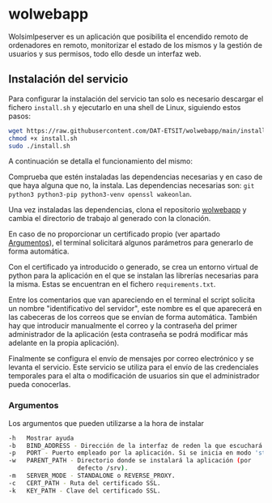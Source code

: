 # wolwebapp

Wolsimlpeserver es un aplicación que posibilita el encendido remoto de ordenadores en remoto, monitorizar el estado de los mismos y la gestión de usuarios y sus permisos, todo ello desde un interfaz web. 
<!-- El objetivo es desplegar el servicio en un equipo de bajo consumo que estará conectado para así reducir las horas que están los ordenadores encendidos. -->

## Instalación del servicio

Para configurar la instalación del servicio tan solo es necesario descargar el fichero `install.sh` y ejecutarlo en una shell de Linux, siguiendo estos pasos:

```bash
wget https://raw.githubusercontent.com/DAT-ETSIT/wolwebapp/main/install.sh
chmod +x install.sh
sudo ./install.sh
```

A continuación se detalla el funcionamiento del mismo:

Comprueba que estén instaladas las dependencias necesarias y en caso de que haya alguna que no, la instala. Las dependencias necesarias son: `git python3 python3-pip python3-venv openssl wakeonlan`.

Una vez instaladas las dependencias, clona el repositorio [wolwebapp](https://github.com/DAT-ETSIT/wolwebapp) y cambia el directorio de trabajo al generado con la clonación.

En caso de no proporcionar un certificado propio (ver apartado [Argumentos](#argumentos)), el terminal solicitará algunos parámetros para generarlo de forma automática.

Con el certificado ya introducido o generado, se crea un entorno virtual de python para la aplicación en el que se instalan las librerías necesarias para la misma. Estas se encuentran en el fichero `requirements.txt`.

Entre los comentarios que van apareciendo en el terminal el script solicita un nombre "identificativo del servidor", este nombre es el que aparecerá en las cabeceras de los correos que se envían de forma automática. También hay que introducir manualmente el correo y la contraseña del primer administrador de la aplicación (esta contraseña se podrá modificar más adelante en la propia aplicación).

Finalmente se configura el envío de mensajes por correo electrónico y se levanta el servicio. Este servicio se utiliza para el envío de las credenciales temporales para el alta o modificación de usuarios sin que el administrador pueda conocerlas.

### Argumentos 

Los argumentos que pueden utilizarse a la hora de instalar 

```bash
-h   Mostrar ayuda
-b   BIND_ADDRESS - Dirección de la interfaz de reden la que escuchará el servidor (por defecto 0.0.0.0).
-p   PORT - Puerto empleado por la aplicación. Si se inicia en modo 'standalone' se emplean 80 y 443 por defecto, si se configura para emplear junto con un proxy inverso, se emplea el 3000.
-w   PARENT_PATH - Directorio donde se instalará la aplicación (por     
                   defecto /srv).
-m   SERVER_MODE - STANDALONE o REVERSE_PROXY.
-c   CERT_PATH - Ruta del certificado SSL.
-k   KEY_PATH - Clave del certificado SSL.
```
